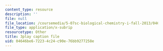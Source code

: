 ```yaml
---
content_type: resource
description: ''
file: null
file_location: /coursemedia/5-07sc-biological-chemistry-i-fall-2013/04646be672234c24c90e76bb9277258e_qa8IepmE5Mw.srt
file_type: application/x-subrip
resourcetype: Other
title: 3play caption file
uid: 04646be6-7223-4c24-c90e-76bb9277258e
---
```

